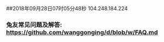 ##2018年09月28日07时05分48秒 104.248.184.224
### 兔友常见问题及解答: https://github.com/wanggonging/d/blob/w/FAQ.md
